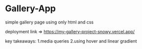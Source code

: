 # Gallery-App

simple gallery page using only html and css

deployment link => https://my-gallery-project-snowy.vercel.app/

key takeaways:
1.media queries
2.using hover and linear gradient
